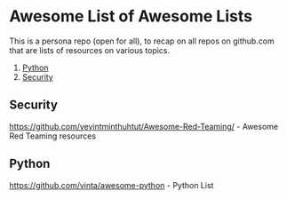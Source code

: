 # Awesome List of Awesome Lists

This is a persona repo (open for all), to recap on all repos on github.com that are lists of resources on various topics.

1. [Python](#python)
1. [Security](#security)

## Security
https://github.com/yeyintminthuhtut/Awesome-Red-Teaming/ - Awesome Red Teaming resources


## Python
https://github.com/vinta/awesome-python - Python List

